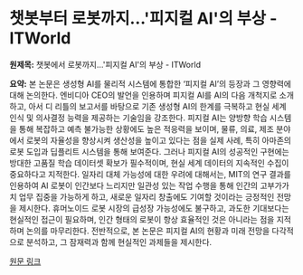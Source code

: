 # 챗봇부터 로봇까지…'피지컬 AI'의 부상 - ITWorld

**원제목:** 챗봇에서 로봇까지…'피지컬 AI'의 부상 - ITWorld

**요약:** 본 논문은 생성형 AI를 물리적 시스템에 통합한 ‘피지컬 AI’의 등장과 그 영향력에 대해 논의한다. 엔비디아 CEO의 발언을 인용하며 피지컬 AI를 AI의 다음 개척지로 소개하고,  아서 디 리틀의 보고서를 바탕으로 기존 생성형 AI의 한계를 극복하고 현실 세계 인식 및 의사결정 능력을 제공하는 기술임을 강조한다.  피지컬 AI는 양방향 학습 시스템을 통해 복잡하고 예측 불가능한 상황에도 높은 적응력을 보이며,  물류, 의료, 제조 분야에서 로봇의 자율성을 향상시켜 생산성을 높이고 있다는 점을 실제 사례, 특히 아마존의 로봇 도입과 딥플리트 시스템을 통해 보여준다.  그러나 피지컬 AI의 성공적인 구현에는 방대한 고품질 학습 데이터셋 확보가 필수적이며,  현실 세계 데이터의 지속적인 수집이 중요하다고 지적한다.  일자리 대체 가능성에 대한 우려에 대해서는,  MIT의 연구 결과를 인용하여  AI 로봇이 인간보다 느리지만 일관성 있는 작업 수행을 통해 인간의 고부가가치 업무 집중을 가능하게 하고, 새로운 일자리 창출에도 기여할 것이라는 긍정적인 전망을 제시한다.  휴머노이드 로봇 시장의 급성장 가능성에도 불구하고,  과도한 기대보다는 현실적인 접근이 필요하며,  인간 형태의 로봇이 항상 효율적인 것은 아니라는 점을 지적하며 논의를 마무리한다.  전반적으로, 본 논문은 피지컬 AI의 현황과 미래 전망을 다각적으로 분석하고,  그 잠재력과 함께 현실적인 과제들을 제시한다.

[원문 링크](https://www.itworld.co.kr/article/4026055/%EC%B1%97%EB%B4%87%EC%97%90%EC%84%9C-%EB%A1%9C%EB%B4%87%EA%B9%8C%EC%A7%80%ED%94%BC%EC%A7%80%EC%BB%AC-ai%EC%9D%98-%EB%B6%80%EC%83%81.html)
